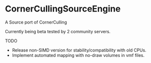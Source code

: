 # CornerCullingSourceEngine
A Source port of CornerCulling

Currently being beta tested by 2 community servers.

TODO
- Release non-SIMD version for stability/compatibility with old CPUs.
- Implement automated mapping with no-draw volumes in vmf files.
